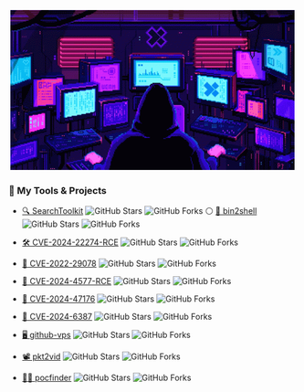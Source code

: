 <p align="center">
  <img src="mode.gif" alt="mode">
</p>


### 🔧 My Tools & Projects

- [🔍 SearchToolkit](https://github.com/l0n3m4n/SearchToolkit) ![GitHub Stars](https://img.shields.io/github/stars/l0n3m4n/SearchToolkit?style=social) ![GitHub Forks](https://img.shields.io/github/forks/l0n3m4n/SearchToolkit?style=social)    ⚪ [🧬 bin2shell](https://github.com/l0n3m4n/bin2shell) ![GitHub Stars](https://img.shields.io/github/stars/l0n3m4n/bin2shell?style=social) ![GitHub Forks](https://img.shields.io/github/forks/l0n3m4n/bin2shell?style=social)

- [🛠️ CVE-2024-22274-RCE](https://github.com/l0n3m4n/CVE-2024-22274-RCE) ![GitHub Stars](https://img.shields.io/github/stars/l0n3m4n/CVE-2024-22274-RCE?style=social) ![GitHub Forks](https://img.shields.io/github/forks/l0n3m4n/CVE-2024-22274-RCE?style=social)
  
- [🚨 CVE-2022-29078](https://github.com/l0n3m4n/CVE-2022-29078) ![GitHub Stars](https://img.shields.io/github/stars/l0n3m4n/CVE-2022-29078?style=social) ![GitHub Forks](https://img.shields.io/github/forks/l0n3m4n/CVE-2022-29078?style=social)

- [🚨 CVE-2024-4577-RCE](https://github.com/l0n3m4n/CVE-2024-4577-RCE) ![GitHub Stars](https://img.shields.io/github/stars/l0n3m4n/CVE-2024-4577-RCE?style=social) ![GitHub Forks](https://img.shields.io/github/forks/l0n3m4n/CVE-2024-4577-RCE?style=social)

- [🚨 CVE-2024-47176](https://github.com/l0n3m4n/CVE-2024-47176) ![GitHub Stars](https://img.shields.io/github/stars/l0n3m4n/CVE-2024-47176?style=social) ![GitHub Forks](https://img.shields.io/github/forks/l0n3m4n/CVE-2024-47176?style=social)

- [🚨 CVE-2024-6387](https://github.com/l0n3m4n/CVE-2024-6387) ![GitHub Stars](https://img.shields.io/github/stars/l0n3m4n/CVE-2024-6387?style=social) ![GitHub Forks](https://img.shields.io/github/forks/l0n3m4n/CVE-2024-6387?style=social)

- [🖥️ github-vps](https://github.com/l0n3m4n/github-vps) ![GitHub Stars](https://img.shields.io/github/stars/l0n3m4n/github-vps?style=social) ![GitHub Forks](https://img.shields.io/github/forks/l0n3m4n/github-vps?style=social)

- [📽️ pkt2vid](https://github.com/l0n3m4n/pkt2vid) ![GitHub Stars](https://img.shields.io/github/stars/l0n3m4n/pkt2vid?style=social) ![GitHub Forks](https://img.shields.io/github/forks/l0n3m4n/pkt2vid?style=social)

- [🕵️‍♂️ pocfinder](https://github.com/l0n3m4n/pocfinder) ![GitHub Stars](https://img.shields.io/github/stars/l0n3m4n/pocfinder?style=social) ![GitHub Forks](https://img.shields.io/github/forks/l0n3m4n/pocfinder?style=social)
